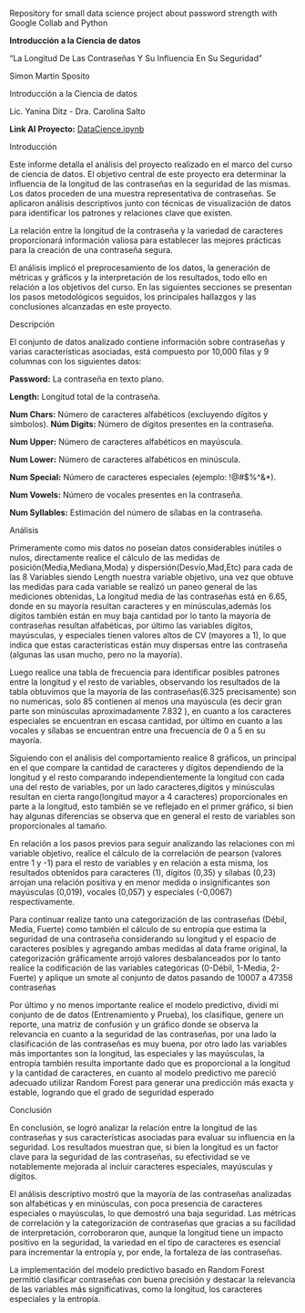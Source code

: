 Repository for small data science project about password strength with Google Collab and Python

**Introducción a la Ciencia de datos**

“La Longitud De Las Contraseñas Y Su Influencia En Su Seguridad”



Simon Martin Sposito

Introducción a la Ciencia de datos 

Lic. Yanina Ditz - Dra. Carolina Salto 

**Link Al Proyecto:** [DataCience.ipynb](https://colab.research.google.com/drive/1cjcSnSXspM2CVzbPdKo-dfFjOxxTjknO?usp=sharing)

Introducción

Este informe detalla el análisis del proyecto realizado en el marco del curso de ciencia de datos. El objetivo central de este proyecto era determinar la influencia de la longitud de las contraseñas en la seguridad de las mismas. Los datos proceden de una muestra representativa de contraseñas. Se aplicaron análisis descriptivos junto con técnicas de visualización de datos para identificar los patrones y relaciones clave que existen.

La relación entre la longitud de la contraseña y la variedad de caracteres proporcionará información valiosa para establecer las mejores prácticas para la creación de una contraseña segura.

El análisis implicó el preprocesamiento de los datos, la generación de métricas y gráficos y la interpretación de los resultados, todo ello en relación a los objetivos del curso. En las siguientes secciones se presentan los pasos metodológicos seguidos, los principales hallazgos y las conclusiones alcanzadas en este proyecto.

Descripción

El conjunto de datos analizado contiene información sobre contraseñas y varias características asociadas, está compuesto por 10,000 filas y 9 columnas con los siguientes datos:

**Password:** La contraseña en texto plano.

**Length:** Longitud total de la contraseña.

**Num Chars:** Número de caracteres alfabéticos (excluyendo dígitos y símbolos). **Núm Digits:** Número de dígitos presentes en la contraseña.

**Num Upper:** Número de caracteres alfabéticos en mayúscula.

**Num Lower:** Número de caracteres alfabéticos en minúscula.

**Num Special:** Número de caracteres especiales (ejemplo: !@#$%^&\*).

**Num Vowels:** Número de vocales presentes en la contraseña.

**Num Syllables:** Estimación del número de sílabas en la contraseña.

Análisis

Primeramente como mis datos no poseían datos considerables inútiles o nulos, directamente realice el cálculo de las medidas de posición(Media,Mediana,Moda) y dispersión(Desvío,Mad,Etc) para cada de las 8 Variables siendo Length nuestra variable objetivo, una vez que obtuve las medidas para cada variable se realizó un paneo general de las mediciones obtenidas, La longitud media de las contraseñas está en 6.65, donde en su mayoría resultan caracteres y en minúsculas,además los dígitos también están en muy baja cantidad por lo tanto la mayoría de contraseñas resultan alfabéticas, por último las variables dígitos, mayúsculas, y especiales tienen valores altos de CV (mayores a 1), lo que indica que estas características están muy dispersas entre las contraseña (algunas las usan mucho, pero no la mayoría).

Luego realice una tabla de frecuencia para identificar posibles patrones entre la longitud y el resto de variables, observando los resultados de la tabla obtuvimos que la mayoría de las contraseñas(6.325 precisamente) son no numericas, solo 85 contienen al menos una mayúscula (es decir gran parte son minúsculas aproximadamente 7.832 ), en cuanto a los caracteres especiales se encuentran en escasa cantidad, por último en cuanto a las vocales y sílabas se encuentran entre una frecuencia de 0 a 5 en su mayoría.

Siguiendo con el análisis del comportamiento realice 8 gráficos, un principal en el que compare la cantidad de caracteres y dígitos dependiendo de la longitud y el resto comparando independientemente la longitud con cada una del resto de variables, por un lado caracteres,dígitos y minúsculas resultan en cierta rango(longitud mayor a 4 caracteres) proporcionales en parte a la longitud, esto también se ve reflejado en el primer gráfico, si bien hay algunas diferencias se observa que en general el resto de variables son proporcionales al tamaño.

En relación a los pasos previos para seguir analizando las relaciones con mi variable objetivo, realice el cálculo de la correlación de pearson (valores entre 1 y -1) para el resto de variables y en relación a esta misma, los resultados obtenidos para caracteres (1), dígitos (0,35) y sílabas (0,23) arrojan una relación positiva y en menor medida o insignificantes son mayúsculas (0,019), vocales (0,057) y especiales (-0,0067) respectivamente.

Para continuar realize tanto una categorización de las contraseñas (Débil, Media, Fuerte) como también el cálculo de su entropía que estima la seguridad de una contraseña considerando su longitud y el espacio de caracteres posibles y agregando ambas medidas al data frame original, la categorización gráficamente arrojó valores desbalanceados por lo tanto realice la codificación de las variables categóricas (0-Débil, 1-Media, 2-Fuerte) y aplique un smote al conjunto de datos pasando de 10007 a 47358 contraseñas

Por último y no menos importante realice el modelo predictivo, dividi mi conjunto de de datos (Entrenamiento y Prueba), los clasifique, genere un reporte, una matriz de confusión y un gráfico donde se observa la relevancia en cuanto a la seguridad de las contraseñas, por una lado la clasificación de las contraseñas es muy buena, por otro lado las variables más importantes son la longitud, las especiales y las mayúsculas, la entropía también resulta importante dado que es proporcional a la longitud y la cantidad de caracteres, en cuanto al modelo predictivo me pareció adecuado utilizar Random Forest para generar una predicción más exacta y estable, logrando que el grado de seguridad esperado

Conclusión

En conclusión, se logró analizar la relación entre la longitud de las contraseñas y sus características asociadas para evaluar su influencia en la seguridad. Los resultados muestran que, si bien la longitud es un factor clave para la seguridad de las contraseñas, su efectividad se ve notablemente mejorada al incluir caracteres especiales, mayúsculas y dígitos.

El análisis descriptivo mostró que la mayoría de las contraseñas analizadas son alfabéticas y en minúsculas, con poca presencia de caracteres especiales o mayúsculas, lo que demostró una baja seguridad. Las métricas de correlación y la categorización de contraseñas que gracias a su facilidad de interpretación, corroboraron que, aunque la longitud tiene un impacto positivo en la seguridad, la variedad en el tipo de caracteres es esencial para incrementar la entropía y, por ende, la fortaleza de las contraseñas.

La implementación del modelo predictivo basado en Random Forest permitió clasificar contraseñas con buena precisión y destacar la relevancia de las variables más significativas, como la longitud, los caracteres especiales y la entropía.

